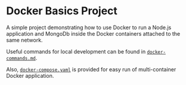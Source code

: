 # Docker Basics Project

A simple project demonstrating how to use Docker to run a Node.js application and MongoDb inside the Docker containers attached to the same network.

Useful commands for local development can be found in [`docker-commands.md`](./docker-commands.md).

Also, [`docker-compose.yaml`](./docker-compose.yml) is provided for easy run of multi-container Docker application.
